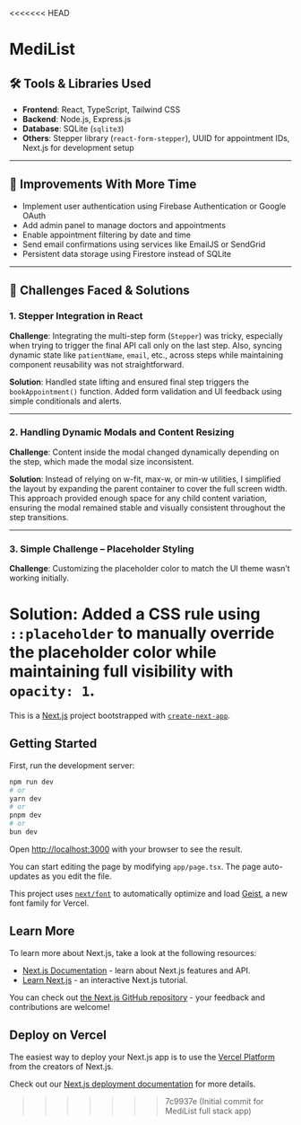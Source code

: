 <<<<<<< HEAD
# MediList

## 🛠 Tools & Libraries Used

* **Frontend**: React, TypeScript, Tailwind CSS
* **Backend**: Node.js, Express.js
* **Database**: SQLite (`sqlite3`)
* **Others**: Stepper library (`react-form-stepper`), UUID for appointment IDs, Next.js for development setup

---

## 🚀 Improvements With More Time

* Implement user authentication using Firebase Authentication or Google OAuth
* Add admin panel to manage doctors and appointments
* Enable appointment filtering by date and time
* Send email confirmations using services like EmailJS or SendGrid
* Persistent data storage using Firestore instead of SQLite

---

## 🧩 Challenges Faced & Solutions

### 1. **Stepper Integration in React**

**Challenge**:
Integrating the multi-step form (`Stepper`) was tricky, especially when trying to trigger the final API call only on the last step. Also, syncing dynamic state like `patientName`, `email`, etc., across steps while maintaining component reusability was not straightforward.

**Solution**:
Handled state lifting and ensured final step triggers the `bookAppointment()` function. Added form validation and UI feedback using simple conditionals and alerts.

---

### 2. **Handling Dynamic Modals and Content Resizing**

**Challenge**:
Content inside the modal changed dynamically depending on the step, which made the modal size inconsistent.

**Solution**:
Instead of relying on w-fit, max-w, or min-w utilities, I simplified the layout by expanding the parent container to cover the full screen width. This approach provided enough space for any child content variation, ensuring the modal remained stable and visually consistent throughout the step transitions.

---

### 3. **Simple Challenge – Placeholder Styling**

**Challenge**:
Customizing the placeholder color to match the UI theme wasn’t working initially.

**Solution**:
Added a CSS rule using `::placeholder` to manually override the placeholder color while maintaining full visibility with `opacity: 1`.
=======
This is a [Next.js](https://nextjs.org) project bootstrapped with [`create-next-app`](https://nextjs.org/docs/app/api-reference/cli/create-next-app).

## Getting Started

First, run the development server:

```bash
npm run dev
# or
yarn dev
# or
pnpm dev
# or
bun dev
```

Open [http://localhost:3000](http://localhost:3000) with your browser to see the result.

You can start editing the page by modifying `app/page.tsx`. The page auto-updates as you edit the file.

This project uses [`next/font`](https://nextjs.org/docs/app/building-your-application/optimizing/fonts) to automatically optimize and load [Geist](https://vercel.com/font), a new font family for Vercel.

## Learn More

To learn more about Next.js, take a look at the following resources:

- [Next.js Documentation](https://nextjs.org/docs) - learn about Next.js features and API.
- [Learn Next.js](https://nextjs.org/learn) - an interactive Next.js tutorial.

You can check out [the Next.js GitHub repository](https://github.com/vercel/next.js) - your feedback and contributions are welcome!

## Deploy on Vercel

The easiest way to deploy your Next.js app is to use the [Vercel Platform](https://vercel.com/new?utm_medium=default-template&filter=next.js&utm_source=create-next-app&utm_campaign=create-next-app-readme) from the creators of Next.js.

Check out our [Next.js deployment documentation](https://nextjs.org/docs/app/building-your-application/deploying) for more details.
>>>>>>> 7c9937e (Initial commit for MediList full stack app)

